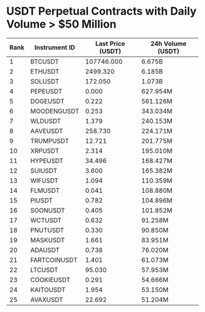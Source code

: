 # USDT Perpetual Contracts with Daily Volume > $50 Million

| Rank | Instrument ID | Last Price (USDT) | 24h Volume (USDT) |
|------|---------------|-------------------|-------------------|
| 1 | BTCUSDT | 107746.000 | 6.675B |
| 2 | ETHUSDT | 2499.320 | 6.185B |
| 3 | SOLUSDT | 172.050 | 1.073B |
| 4 | PEPEUSDT | 0.000 | 627.954M |
| 5 | DOGEUSDT | 0.222 | 561.126M |
| 6 | MOODENGUSDT | 0.253 | 343.034M |
| 7 | WLDUSDT | 1.379 | 240.153M |
| 8 | AAVEUSDT | 258.730 | 224.171M |
| 9 | TRUMPUSDT | 12.721 | 201.775M |
| 10 | XRPUSDT | 2.314 | 195.010M |
| 11 | HYPEUSDT | 34.496 | 168.427M |
| 12 | SUIUSDT | 3.600 | 165.382M |
| 13 | WIFUSDT | 1.094 | 110.359M |
| 14 | FLMUSDT | 0.041 | 108.880M |
| 15 | PIUSDT | 0.782 | 104.896M |
| 16 | SOONUSDT | 0.405 | 101.852M |
| 17 | WCTUSDT | 0.632 | 91.258M |
| 18 | PNUTUSDT | 0.330 | 90.850M |
| 19 | MASKUSDT | 1.661 | 83.951M |
| 20 | ADAUSDT | 0.738 | 76.020M |
| 21 | FARTCOINUSDT | 1.401 | 61.073M |
| 22 | LTCUSDT | 95.030 | 57.953M |
| 23 | COOKIEUSDT | 0.291 | 54.666M |
| 24 | KAITOUSDT | 1.954 | 53.150M |
| 25 | AVAXUSDT | 22.692 | 51.204M |
